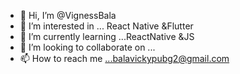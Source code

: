 - 👋 Hi, I’m @VignessBala
- 👀 I’m interested in ... React Native &Flutter
- 🌱 I’m currently learning ...ReactNative &JS
- 💞️ I’m looking to collaborate on ...
- 📫 How to reach me ...balavickypubg2@gmail.com

<!---
VignessBala/VignessBala is a ✨ special ✨ repository because its `README.md` (this file) appears on your GitHub profile.
You can click the Preview link to take a look at your changes.
--->
